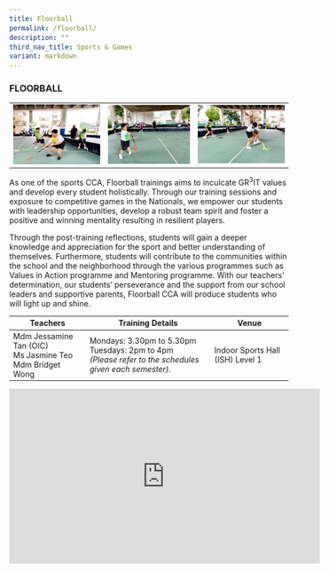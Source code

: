 ```yaml
---
title: Floorball
permalink: /floorball/
description: ""
third_nav_title: Sports & Games
variant: markdown
---
```

### FLOORBALL

<table>
	<tbody><tr>
		<td><img src="/images/Floorball-1.jpeg"></td>
		<td width="32%"><img src="/images/Floorball-2.jpeg"></td>
		<td><img src="/images/Floorball-3.jpeg"></td>
	</tr>
</tbody></table>

As one of the sports CCA, Floorball trainings aims to inculcate GR<sup>3</sup>IT values and develop every student holistically. Through our training sessions and exposure to competitive games in the Nationals, we empower our students with leadership opportunities, develop a robust team spirit and foster a positive and winning mentality resulting in resilient players.

Through the post-training reflections, students will gain a deeper knowledge and appreciation for the sport and better understanding of themselves. Furthermore, students will contribute to the communities within the school and the neighborhood through the various programmes such as Values in Action programme and Mentoring programme. With our teachers’ determination, our students’ perseverance and the support from our school leaders and supportive parents, Floorball CCA will produce students who will light up and shine.

| Teachers | Training Details | Venue |
| --- | --- | --- |
| Mdm Jessamine Tan (OIC)<br>Ms Jasmine Teo<br>Mdm Bridget Wong | Mondays: 3.30pm to 5.30pm <br>Tuesdays: 2pm to 4pm <br>*(Please refer to the schedules given each semester).* | Indoor Sports Hall (ISH) Level 1 |

<iframe allowfullscreen="" allow="accelerometer; autoplay; clipboard-write; encrypted-media; gyroscope; picture-in-picture; web-share" frameborder="0" title="YouTube video player" src="https://www.youtube.com/embed/pw2ECbXlP8c?si=gk54Ye0EbLBGDuY7" height="315" width="560"></iframe>